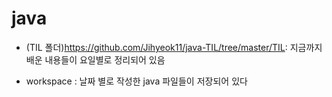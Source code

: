 
# java

- (TIL 폴더)<https://github.com/Jihyeok11/java-TIL/tree/master/TIL>: 지금까지 배운 내용들이 요일별로 정리되어 있음

- workspace : 날짜 별로 작성한 java 파일들이 저장되어 있다

